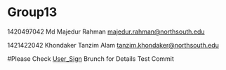# Group13

1420497042	Md Majedur Rahman	<majedur.rahman@northsouth.edu>

1421422042	Khondaker Tanzim Alam	<tanzim.khondaker@northsouth.edu>

#Please Check [User_Sign](https://github.com/nsuspring2019cse427/Group13/commits/User_Sign) Brunch for Details Test Commit

